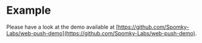 # Example

Please have a look at the demo available at [https://github.com/Spomky-Labs/web-push-demo](https://github.com/Spomky-Labs/web-push-demo).
